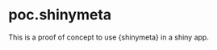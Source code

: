 
<!-- README.md is generated from README.Rmd. Please edit that file -->

# poc.shinymeta

<!-- badges: start -->
<!-- badges: end -->

This is a proof of concept to use {shinymeta} in a shiny app.
